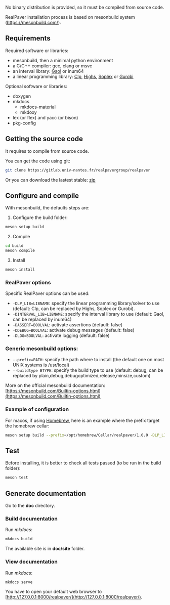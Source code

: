 
No binary distribution is provided, so it must be compiled from source code.

RealPaver installation process is based on mesonbuild system (https://mesonbuild.com/).

## Requirements

Required software or libraries:

- mesonbuild, then a minimal python environment
- a C/C++ compiler: gcc, clang or msvc
- an interval library: [Gaol](https://github.com/goualard-f/GAOL) or inum64
- a linear programming library: [Clp](https://github.com/coin-or/Clp), [Highs](https://highs.dev/), [Soplex](https://soplex.zib.de/) or [Gurobi](https://www.gurobi.com/downloads/gurobi-software/)

Optional software or libraries:

- doxygen
- mkdocs
  - mkdocs-material
  - mkdoxy
- lex (or flex) and yacc (or bison)
- pkg-config


## Getting the source code

It requires to compile from source code.

You can get the code using git:

```bash
git clone https://gitlab.univ-nantes.fr/realpavergroup/realpaver
```

Or you can download the lastest stable: [zip](https://gitlab.univ-nantes.fr/realpavergroup/realpaver/-/archive/main/realpaver-main.zip)

## Configure and compile

With mesonbuild, the defaults steps are:

1. Configure the build folder:

```bash
meson setup build
```

2. Compile

```bash
cd build
meson compile
```

3. Install

```bash
meson install
```

### RealPaver options

Specific RealPaver options can be used:

- `-DLP_LIB=LIBNAME`: specify the linear programming library/solver to use (default: Clp, can be replaced by Highs, Soplex or Gurobi).
- `-DINTERVAL_LIB=LIBNAME`: specify the interval library to use (default: Gaol, can be replaced by inum64)
- `-DASSERT=BOOLVAL`: activate assertions (default: false)
- `-DDEBUG=BOOLVAL`: activate debug messages (default: false)
- `-DLOG=BOOLVAL`: activate logging (default: false)


### Generic mesonbuild options:

- `--prefix=PATH`: specify the path where to install (the default one on most UNIX systems is /usr/local)
- `--buildtype BTYPE`: specify the build type to use (default: debug, can be replaced by plain,debug,debugoptimized,release,minsize,custom)

More on the official mesonbuild documentation: [https://mesonbuild.com/Builtin-options.html](https://mesonbuild.com/Builtin-options.html)

### Example of configuration

For macos, if using [Homebrew](https://brew.sh/), here is an example where the prefix target the homebrew cellar:

```bash
meson setup build --prefix=/opt/homebrew/Cellar/realpaver/1.0.0 -DLP_LIB=clp -DINTERVAL_LIB=gaol
```


## Test

Before installing, it is better to check all tests passed (to be run in the build folder):

```bash
meson test
```

## Generate documentation

Go to the **doc** directory.

### Build documentation

Run *mkdocs*:

```bash
mkdocs build
```

The available site is in **doc/site** folder.

### View documentation

Run *mkdocs*:

```bash
mkdocs serve
```

You have to open your default web browser to [http://127.0.0.1:8000/realpaver/](http://127.0.0.1:8000/realpaver/).

